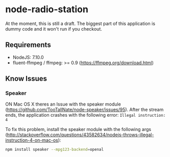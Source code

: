 # node-radio-station
At the moment, this is still a draft. The biggest part of this application is dummy code and it won't run if you checkout.

## Requirements
- NodeJS: 7.10.0
- fluent-ffmpeg / ffmpeg: >= 0.9 (https://ffmpeg.org/download.html)

## Know Issues
### Speaker
ON Mac OS X theres an Issue with the speaker module (https://github.com/TooTallNate/node-speaker/issues/95).
After the stream ends, the application crashes with the following error: `Illegal instruction: 4 `

To fix this problem, install the speaker module with the following args (http://stackoverflow.com/questions/43582634/nodejs-throws-illegal-instruction-4-on-mac-os):
```sh
npm install speaker --mpg123-backend=openal
```
